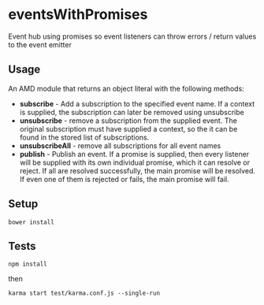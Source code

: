 # eventsWithPromises

Event hub using promises so event listeners can throw errors / return values to the event emitter

## Usage

An AMD module that returns an object literal with the following methods:
* **subscribe** - Add a subscription to the specified event name. If a context is supplied, the subscription can later be removed using unsubscribe
* **unsubscribe** - remove a subscription from the supplied event. The original subscription must have supplied a context, so the it can be found in the stored list of subscriptions.
* **unsubscribeAll** - remove all subscriptions for all event names
* **publish** - Publish an event. If a promise is supplied, then every listener will be supplied with its own individual promise, which it can resolve or reject. If all are resolved successfully, the main promise will be resolved. If even one of them is rejected or fails, the main promise will fail.

## Setup

```
bower install
```

## Tests

```
npm install
```

then

```
karma start test/karma.conf.js --single-run
```
